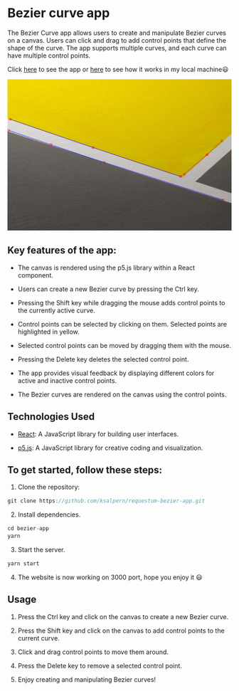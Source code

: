 # Bezier curve app

The Bezier Curve app allows users to create and manipulate Bezier curves on a canvas. Users can click and drag to add control points that define the shape of the curve. The app supports multiple curves, and each curve can have multiple control points.

Click [here](https://ksalpern-bezier-app.vercel.app/) to see the app or [here](https://youtu.be/-q49L6r1HFE) to see how it works in my local machine😃

![bezier curve](./public/assets/bezierCurve.png)

## Key features of the app:

- The canvas is rendered using the p5.js library within a React component.

- Users can create a new Bezier curve by pressing the Ctrl key.

- Pressing the Shift key while dragging the mouse adds control points to the currently active curve.

- Control points can be selected by clicking on them. Selected points are highlighted in yellow.

- Selected control points can be moved by dragging them with the mouse.

- Pressing the Delete key deletes the selected control point.

- The app provides visual feedback by displaying different colors for active and inactive control points.

- The Bezier curves are rendered on the canvas using the control points.

## Technologies Used

- [React](https://react.dev/): A JavaScript library for building user interfaces.

- [p5.js](https://p5js.org/): A JavaScript library for creative coding and visualization.

## To get started, follow these steps:

1. Clone the repository:

```javascript
git clone https://github.com/ksalpern/requestum-bezier-app.git
```

2. Install dependencies.

```javascript
cd bezier-app
yarn
```

3. Start the server.

```javascript
yarn start
```

4. The website is now working on 3000 port, hope you enjoy it 😃

## Usage

1. Press the Ctrl key and click on the canvas to create a new Bezier curve.

2. Press the Shift key and click on the canvas to add control points to the current curve.

3. Click and drag control points to move them around.

4. Press the Delete key to remove a selected control point.

5. Enjoy creating and manipulating Bezier curves!